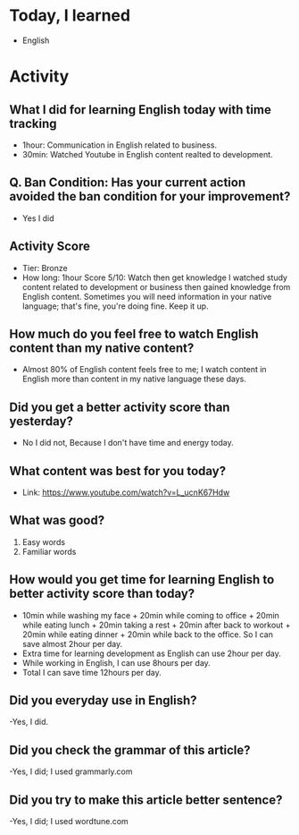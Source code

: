 # Today, I learned 
- English

# Activity
## What I did for learning English today with time tracking
- 1hour: Communication in English related to business.
- 30min: Watched Youtube in English content realted to development.

## Q. Ban Condition: Has your current action avoided the ban condition for your improvement?
- Yes I did

## Activity Score
- Tier: Bronze
- How long: 1hour
Score 5/10: Watch then get knowledge I watched study content related to development or business then gained knowledge from English content. Sometimes you will need information in your native language; that's fine, you're doing fine. Keep it up.

## How much do you feel free to watch English content than my native content?
- Almost 80% of English content feels free to me; I watch content in English more than content in my native language these days.

## Did you get a better activity score than yesterday?
- No I did not, Because I don't have time and energy today.

## What content was best for you today?
- Link: https://www.youtube.com/watch?v=L_ucnK67Hdw

## What was good?
1. Easy words
2. Familiar words

## How would you get time for learning English to better activity score than today?
- 10min while washing my face + 20min while coming to office + 20min while eating lunch + 20min taking a rest + 20min after back to workout + 20min while eating dinner + 20min while back to the office. So I can save almost 2hour per day.
- Extra time for learning development as English can use 2hour per day.
- While working in English, I can use 8hours per day.
- Total I can save time 12hours per day.

## Did you everyday use in English?
-Yes, I did.

## Did you check the grammar of this article?
-Yes, I did; I used grammarly.com 

## Did you try to make this article better sentence?
-Yes, I did; I used wordtune.com
